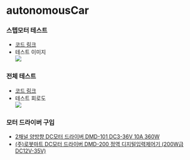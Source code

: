 # autonomousCar

### 스텝모터 테스트  
* [코드 링크](https://github.com/mtinet/autonomousCar/blob/master/code/stepperMotor.ino)  
* 테스트 이미지  
![](https://github.com/mtinet/autonomousCar/blob/master/image/stepMotorCircuit.jpg?raw=true)  


### 전체 테스트  
* [코드 링크](https://github.com/mtinet/autonomousCar/blob/master/code/autonomousCar.ino)  
* 테스트 회로도  
![](https://github.com/mtinet/autonomousCar/blob/master/image/totalCircuit.png?raw=true)  


### 모터 드라이버 구입  
* [
2채널 양방향 DC모터 드라이버 DMD-101 DC3-36V 10A 360W](https://www.motorbank.kr/goods/goods_view.php?goodsNo=1000007471)  
* [(주)로봇마트 DC모터 드라이버 DMD-200 정역 디지털입력제어기 (200W급 DC12V-35V)](https://www.motorbank.kr/goods/goods_view.php?goodsNo=1000009114)  
